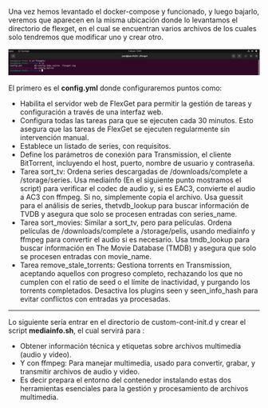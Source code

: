 Una vez hemos levantado el docker-compose y funcionado, y luego bajarlo, veremos que aparecen en la misma ubicación donde lo levantamos el directorio de flexget, en el cual se encuentran varios archivos de los cuales solo tendremos que modificar uno y crear otro. 

![](/IMG/31.PNG)

El primero es el **config.yml** donde configuraremos puntos como:

  - Habilita el servidor web de FlexGet para permitir la gestión de tareas y configuración a través de una interfaz web.
  - Configura todas las tareas para que se ejecuten cada 30 minutos. Esto asegura que las tareas de FlexGet se ejecuten regularmente sin intervención manual.
  - Establece un listado de series, con requisitos.
  - Define los parámetros de conexión para Transmission, el cliente BitTorrent, incluyendo el host, puerto, nombre de usuario y contraseña.
  - Tarea sort_tv: Ordena series descargadas de /downloads/complete a /storage/series. Usa mediainfo (En el siguiente punto mostramos el script) para verificar el codec de audio y, si es EAC3, convierte el audio a AC3 con ffmpeg. Si no, simplemente copia el archivo. Usa guessit para el análisis de series, thetvdb_lookup para buscar información de TVDB y asegura que solo se procesen entradas con series_name.
  - Tarea sort_movies: Similar a sort_tv, pero para películas. Ordena películas de /downloads/complete a /storage/pelis, usando mediainfo y ffmpeg para convertir el audio si es necesario. Usa tmdb_lookup para buscar información en The Movie Database (TMDB) y asegura que solo se procesen entradas con movie_name.
  - Tarea remove_stale_torrents: Gestiona torrents en Transmission, aceptando aquellos con progreso completo, rechazando los que no cumplen con el ratio de seed o el límite de inactividad, y purgando los torrents completados. Desactiva los plugins seen y seen_info_hash para evitar conflictos con entradas ya procesadas.

---

Lo siguiente sería entrar en el directorio de custom-cont-init.d y crear el script **mediainfo.sh**, el cual servirá para :

  - Obtener información técnica y etiquetas sobre archivos multimedia (audio y video).
  - Y con ffmpeg: Para manejar multimedia, usado para convertir, grabar, y transmitir archivos de audio y video.
  - Es decir prepara el entorno del contenedor instalando estas dos herramientas esenciales para la gestión y procesamiento de archivos multimedia.
